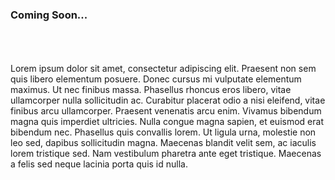 ### Coming Soon...
<br/>
<br/>
<br/>
Lorem ipsum dolor sit amet, consectetur adipiscing elit. Praesent non sem quis libero elementum posuere. Donec cursus mi vulputate elementum maximus. Ut nec finibus massa. Phasellus rhoncus eros libero, vitae ullamcorper nulla sollicitudin ac. Curabitur placerat odio a nisi eleifend, vitae finibus arcu ullamcorper. Praesent venenatis arcu enim. Vivamus bibendum magna quis imperdiet ultricies. Nulla congue magna sapien, et euismod erat bibendum nec. Phasellus quis convallis lorem. Ut ligula urna, molestie non leo sed, dapibus sollicitudin magna. Maecenas blandit velit sem, ac iaculis lorem tristique sed. Nam vestibulum pharetra ante eget tristique. Maecenas a felis sed neque lacinia porta quis id nulla.